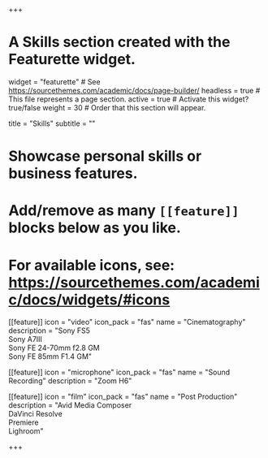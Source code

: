 +++
# A Skills section created with the Featurette widget.
widget = "featurette"  # See https://sourcethemes.com/academic/docs/page-builder/
headless = true  # This file represents a page section.
active = true  # Activate this widget? true/false
weight = 30  # Order that this section will appear.

title = "Skills"
subtitle = ""

# Showcase personal skills or business features.
# 
# Add/remove as many `[[feature]]` blocks below as you like.
# 
# For available icons, see: https://sourcethemes.com/academic/docs/widgets/#icons

[[feature]]
  icon = "video"
  icon_pack = "fas"
  name = "Cinematography"
  description = "Sony FS5<br>Sony A7III<br>Sony FE 24-70mm f2.8 GM<br>Sony FE 85mm F1.4 GM"

[[feature]]
  icon = "microphone"
  icon_pack = "fas"
  name = "Sound Recording"
  description = "Zoom H6"

[[feature]]
  icon = "film"
  icon_pack = "fas"
  name = "Post Production"
  description = "Avid Media Composer<br>DaVinci Resolve<br>Premiere<br>Lighroom"

+++
